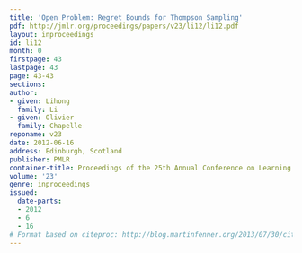 ```yaml
---
title: 'Open Problem: Regret Bounds for Thompson Sampling'
pdf: http://jmlr.org/proceedings/papers/v23/li12/li12.pdf
layout: inproceedings
id: li12
month: 0
firstpage: 43
lastpage: 43
page: 43-43
sections: 
author:
- given: Lihong
  family: Li
- given: Olivier
  family: Chapelle
reponame: v23
date: 2012-06-16
address: Edinburgh, Scotland
publisher: PMLR
container-title: Proceedings of the 25th Annual Conference on Learning Theory
volume: '23'
genre: inproceedings
issued:
  date-parts:
  - 2012
  - 6
  - 16
# Format based on citeproc: http://blog.martinfenner.org/2013/07/30/citeproc-yaml-for-bibliographies/
---
```


